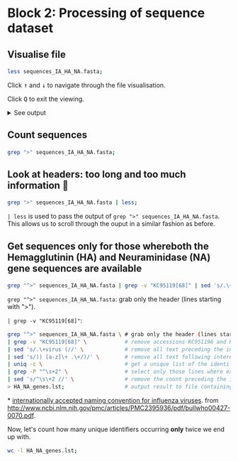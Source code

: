 # Block 2: Processing of sequence dataset
## Visualise file

```bash
less sequences_IA_HA_NA.fasta;
```
Click <kbd>↑</kbd> and <kbd>↓</kbd> to navigate through the file visualisation.

Click <kbd>Q</kbd> to exit the viewing.

<details>

<summary>See output</summary>

![](./images/sequences_IA_HA_NA_less.png)

</details>



## Count sequences
```bash
grep ">" sequences_IA_HA_NA.fasta;
```


## Look at headers: too long and too much information 🤮
```bash
grep ">" sequences_IA_HA_NA.fasta | less;
```
`| less` is used to pass the output of `grep ">" sequences_IA_HA_NA.fasta`. This allows us to scroll through the ouput in a similar fashion as before.


## Get sequences only for those whereboth the Hemagglutinin (HA) and Neuraminidase (NA) gene sequences are available
```bash
grep "^>" sequences_IA_HA_NA.fasta | grep -v "KC95119[68]" | sed 's/.\+virus (//' | sed 's/)) [a-z]\+ .\+/)/' | uniq -c | grep -P "^\s+2" | sed 's/^\s\+2 //' > HA_NA_genes.lst;
```

`grep "^>" sequences_IA_HA_NA.fasta`: grab only the header (lines starting with ">").

`| grep -v "KC95119[68]"`: 

```bash
grep "^>" sequences_IA_HA_NA.fasta \ # grab only the header (lines starting with ">").
| grep -v "KC95119[68]" \            # remove accessions KC951196 and KC951198
| sed 's/.\+virus (//' \             # remove all text preceding the internationally accepted naming convention for influenza viruses*.
| sed 's/)) [a-z]\+ .\+/)/' \        # remove all text following internationally accepted naming convention for influenza viruses.
| uniq -c \                          # get a unique list of the identifiers and count the number of occurrences
| grep -P "^\s+2" \                  # select only those lines where exactly two sequences are found per unique identifier
| sed 's/^\s\+2 //' \                # remove the count preceding the identifier
> HA_NA_genes.lst;                   # output result to file containing the list
```

\* [internationally accepted naming convention for influenza viruses](./images/influenza_naming_diagram_CDC.jpg). from http://www.ncbi.nlm.nih.gov/pmc/articles/PMC2395936/pdf/bullwho00427-0070.pdf.

Now, let's count how many unique identifiers occurring **only** twice we end up with.
```bash
wc -l HA_NA_genes.lst;
```
